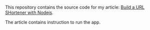 This repository contains the source code for my article: [Build a URL SHortener with Nodejs]().  
  
The article contains instruction to run the app.
 